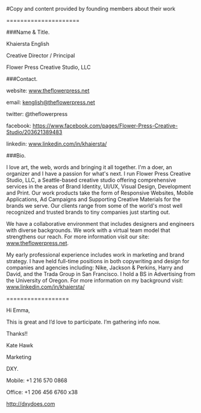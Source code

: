 #Copy and content provided by founding members about their work

=====================

###Name & Title.

Khaiersta English

Creative Director / Principal 

Flower Press Creative Studio, LLC

###Contact.

website: www.theflowerpress.net 

email: kenglish@theflowerpress.net

twitter: @theflowerpress

facebook: https://www.facebook.com/pages/Flower-Press-Creative-Studio/203621389483

linkedin: www.linkedin.com/in/khaiersta/

###Bio.

I love art, the web, words and bringing it all together. I'm a doer, an organizer and I have a passion for what's next. I run Flower Press Creative Studio, LLC, a Seattle-based creative studio offering comprehensive services in the areas of Brand Identity, UI/UX, Visual Design, Development and Print. Our work products take the form of Responsive Websites, Mobile Applications, Ad Campaigns and Supporting Creative Materials for the brands we serve. Our clients range from some of the world's most well recognized and trusted brands to tiny companies just starting out.

We have a collaborative environment that includes designers and engineers with diverse backgrounds. We work with a virtual team model that strengthens our reach. For more information visit our site: www.theflowerpress.net.

My early professional experience includes work in marketing and brand strategy. I have held full-time positions in both copywriting and design for companies and agencies including: Nike, Jackson & Perkins, Harry and David, and the Trada Group in San Francisco. I hold a BS in Advertising from the University of Oregon. For more information on my background visit: www.linkedin.com/in/khaiersta/

==================

Hi Emma,

This is great and I’d love to participate. I’m gathering info now. 

Thanks!! 


Kate Hawk

Marketing

DXY.

Mobile:  	+1 216 570 0868

Office:	+1 206 456 6760 x38

http://dxydoes.com
